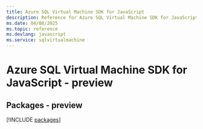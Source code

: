 ```yaml
---
title: Azure SQL Virtual Machine SDK for JavaScript
description: Reference for Azure SQL Virtual Machine SDK for JavaScript
ms.date: 04/08/2025
ms.topic: reference
ms.devlang: javascript
ms.service: sqlvirtualmachine
---
```

# Azure SQL Virtual Machine SDK for JavaScript - preview
## Packages - preview
[!INCLUDE [packages](sql-virtual-machine-index.md)]